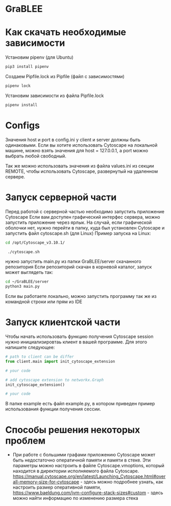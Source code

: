# GraBLEE


# Как скачать необходимые зависимости

Установим pipenv (для Ubuntu)  
```sh
pip3 install pipenv
```

Создаем Pipfile.lock из Pipfile (файл с зависимостями)  
```sh
pipenv lock
```

Установим зависимости из файла Pipfile.lock  
```sh
pipenv install
```

# Configs
Значения host и port в config.ini у client и server должны быть одинаковыми.
Если вы хотите использовать Cytoscape на локальной машине, можно взять значения для host = 127.0.0.1, а port можно выбрать любой свободный.

Так же можно использовать значения из файла values.ini из секции REMOTE, чтобы использовать Cytoscape, развернутый на удаленном сервере.

# Запуск серверной части
Перед работой с серверной частью необходимо запустить приложение Cytoscape
Если вам доступен графический интерфес сервера, можно запустить приложение через ярлык.
На случай, если графической оболочки нет, нужно перейти в папку,  куда был установлен Cytoscape и запустить файл cytoscape.sh (для Linux)
Пример запуска на Linux:
```sh
cd /opt/Cytoscape_v3.10.1/

 ./cytoscape.sh
```
нужно запустить main.py из папки GraBLEE/server скачанного репозитория
Если репозиторий скачан в корневой каталог, запуск может выглядеть так:
```sh
cd ~/GraBLEE/server
python3 main.py
```
Если вы работаете локально, можно запустить программу так же из командной строки или прям из IDE

# Запуск клиентской части

Чтобы начать использовать функцию получения Cytoscape session нужно инициализировтаь клиент в вашей программе. Для этого напишите следующее:
```py
# path to client can be differ
from client.main import init_cytoscape_extension

# your code

# add cytoscape extension to networkx.Graph
init_cytoscape_extension()

# your code
```
В папке example есть файл example.py, в котором приведен пример использования функции получения сессии.

# Способы решения некоторых проблем

- При работе с большими графами приложению Cytoscape может быть недостаточно оператичной памяти и памяти в стеке. Эти параметры можно настроить в файле Cytoscape.vmoptions, который находится в директории исполняемого файла Cytoscape. https://manual.cytoscape.org/en/latest/Launching_Cytoscape.html#overall-memory-size-for-cytoscape - здесь можно подробнее узнать, как настроить размер оперативной памяти, https://www.baeldung.com/jvm-configure-stack-sizes#custom - здесь можно найти информацию по изменению размера стека
